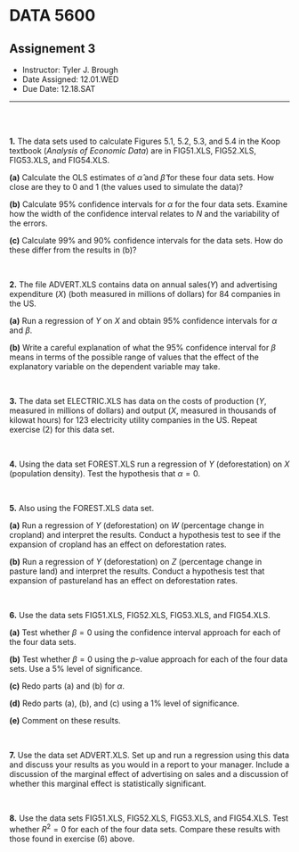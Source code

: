 # __DATA 5600__

## __Assignement 3__


* Instructor: Tyler J. Brough
* Date Assigned: 12.01.WED
* Due Date: 12.18.SAT 
---


<br>
<br>


__1.__ The data sets used to calculate Figures 5.1, 5.2, 5.3, and 5.4 in the Koop textbook (_Analysis of Economic Data_) are in FIG51.XLS,
       FIG52.XLS, FIG53.XLS, and FIG54.XLS.

__(a)__ Calculate the OLS estimates of $\hat{\alpha}$ and $\hat{\beta}$ for these four data sets. How close are they to 0 and 1
        (the values used to simulate the data)?

__(b)__ Calculate $95\%$ confidence intervals for $\alpha$ for the four data sets. Examine how the width of the confidence interval relates to $N$
        and the variability of the errors.

__(c)__ Calculate $99\%$ and $90\%$ confidence intervals for the data sets. How do these differ from the results in (b)?


<br>


__2.__ The file ADVERT.XLS contains data on annual sales($Y$) and advertising expenditure ($X$) (both measured in millions of dollars) for
       84 companies in the US.

__(a)__ Run a regression of $Y$ on $X$ and obtain $95\%$ confidence intervals for $\alpha$ and $\beta$.

__(b)__ Write a careful explanation of what the $95\%$ confidence interval for $\beta$ means in terms of the possible range of values that the
        effect of the explanatory variable on the dependent variable may take. 


<br>


__3.__ The data set ELECTRIC.XLS has data on the costs of production ($Y$, measured in millions of dollars) and output ($X$, measured in
       thousands of kilowat hours) for 123 electricity utility companies in the US. Repeat exercise (2) for this data set.


<br>


__4.__ Using the data set FOREST.XLS run a regression of $Y$ (deforestation) on $X$ (population density). Test the hypothesis that
       $\alpha = 0$. 


<br>


__5.__ Also using the FOREST.XLS data set. 

__(a)__ Run a regression of $Y$ (deforestation) on $W$ (percentage change in cropland) and interpret the results. Conduct a hypothesis
        test to see if the expansion of cropland has an effect on deforestation rates.

__(b)__ Run a regression of $Y$ (deforestation) on $Z$ (percentage change in pasture land) and interpret the results. Conduct a 
        hypothesis test that expansion of pastureland has an effect on deforestation rates.


<br>


__6.__ Use the data sets FIG51.XLS, FIG52.XLS, FIG53.XLS, and FIG54.XLS.

__(a)__ Test whether $\beta = 0$ using the confidence interval approach for each of the four data sets.

__(b)__ Test whether $\beta = 0$ using the $p$-value approach for each of the four data sets. Use a $5\%$ level of significance.

__(c)__ Redo parts (a) and (b) for $\alpha$.

__(d)__ Redo parts (a), (b), and (c) using a $1\%$ level of significance. 

__(e)__ Comment on these results.


<br>


__7.__ Use the data set ADVERT.XLS. Set up and run a regression using this data and discuss your results as you would in a report
       to your manager. Include a discussion of the marginal effect of advertising on sales and a discussion of whether this marginal
       effect is statistically significant. 


<br>


__8.__ Use the data sets FIG51.XLS, FIG52.XLS, FIG53.XLS, and FIG54.XLS. Test whether $R^{2} = 0$ for each of the four data sets. 
       Compare these results with those found in exercise (6) above. 
